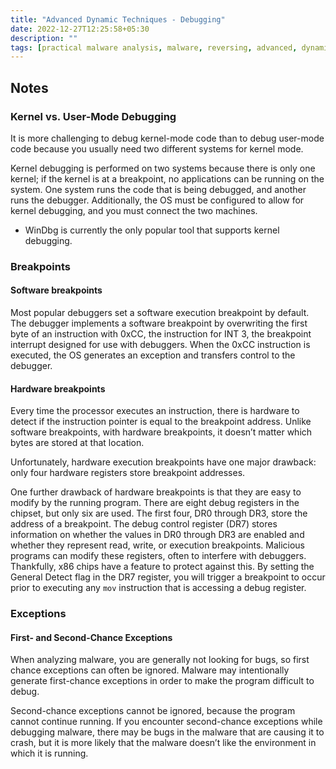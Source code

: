 ```yaml
---
title: "Advanced Dynamic Techniques - Debugging"
date: 2022-12-27T12:25:58+05:30
description: ""
tags: [practical malware analysis, malware, reversing, advanced, dynamic, analysis, x86, x64, assembly, registers, ollydbg, windbg, breakpoints, kernel]
---
```


## Notes

### Kernel vs. User-Mode Debugging
It is more challenging to debug kernel-mode code than to debug user-mode code because you usually need two different systems for kernel mode.

Kernel debugging is performed on two systems because there is only one kernel; if the kernel is at a breakpoint, no applications can be running on the system. One system runs the code that is being debugged, and another runs the debugger. Additionally, the OS must be configured to allow for kernel debugging, and you must connect the two machines.

- WinDbg is currently the only popular tool that supports kernel debugging.

### Breakpoints
#### Software breakpoints
Most popular debuggers set a software execution breakpoint by default. The debugger implements a software breakpoint by overwriting the first byte of an instruction with 0xCC, the instruction for INT 3, the breakpoint interrupt designed for use with debuggers. When the 0xCC instruction is executed, the OS generates an exception and transfers control to the debugger.

#### Hardware breakpoints
Every time the processor executes an instruction, there is hardware to detect if the instruction pointer is equal to the breakpoint address. Unlike software breakpoints, with hardware breakpoints, it doesn’t matter which bytes are stored at that location.

Unfortunately, hardware execution breakpoints have one major drawback: only four hardware registers store breakpoint addresses.

One further drawback of hardware breakpoints is that they are easy to modify by the running program. There are eight debug registers in the chipset, but only six are used. The first four, DR0 through DR3, store the address of a breakpoint. The debug control register (DR7) stores information on whether the values in DR0 through DR3 are enabled and whether they represent
read, write, or execution breakpoints. Malicious programs can modify these registers, often to interfere with debuggers. Thankfully, x86 chips have a feature to protect against this. By setting the General Detect flag in the DR7 register, you will trigger a breakpoint to occur prior to executing any ``mov`` instruction that is accessing a debug register.

### Exceptions
#### First- and Second-Chance Exceptions
When analyzing malware, you are generally not looking for bugs, so first chance exceptions can often be ignored. Malware may intentionally generate first-chance exceptions in order to make the program difficult to debug.

Second-chance exceptions cannot be ignored, because the program cannot continue running. If you encounter second-chance exceptions while debugging malware, there may be bugs in the malware that are causing it to crash, but it is more likely that the malware doesn’t like the environment in which it is running.